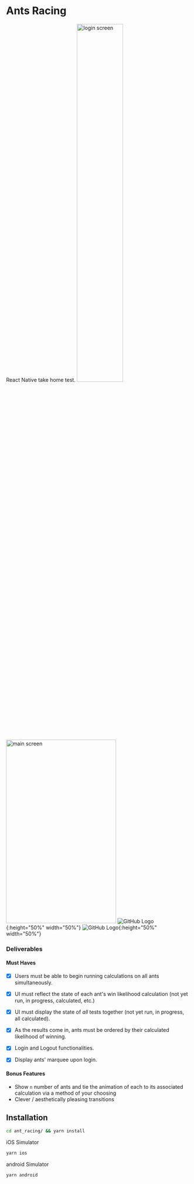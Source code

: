 
# Ants Racing

React Native take home test.
<img src="images/login.png" alt="login screen" width="50%" height="50%">
<img src="images/main.png" alt="main screen" width="300" height="500">
![GitHub Logo](images/login.png){:height="50%" width="50%"}
![GitHub Logo](images/main.png){:height="50%" width="50%"}

### Deliverables

#### Must Haves

- [x] Users must be able to begin running calculations on all ants simultaneously.
- [x] UI must reflect the state of each ant's win likelihood calculation (not yet run, in progress, calculated, etc.)
- [x] UI must display the state of *all* tests together (not yet run, in progress, all calculated).
- [x] As the results come in, ants must be ordered by their calculated likelihood of winning.
- [x] Login and Logout functionalities.
- [x] Display ants' marquee upon login.


#### Bonus Features

- Show `n` number of ants and tie the animation of each to its associated calculation via a method of your choosing
- Clever / aesthetically pleasing transitions

## Installation

```bash
cd ant_racing/ && yarn install
```

iOS Simulator
```bash
yarn ios
```

android Simulator
```bash
yarn android
```



